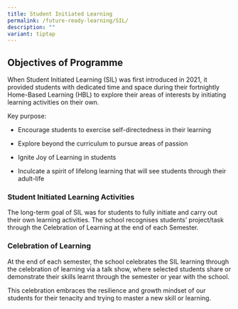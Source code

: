```yaml
---
title: Student Initiated Learning
permalink: /future-ready-learning/SIL/
description: ""
variant: tiptap
---
```

<h2>Objectives of Programme</h2>
<p>When Student Initiated Learning (SIL) was first introduced in 2021, it
provided students with dedicated time and space during their fortnightly
Home-Based Learning (HBL) to explore their areas of interests by initiating
learning activities on their own.</p>
<p>Key purpose:&nbsp;</p>
<ul data-tight="true" class="tight">
<li>
<p>Encourage students to exercise self-directedness in their learning</p>
</li>
<li>
<p>Explore beyond the curriculum to pursue areas of passion</p>
</li>
<li>
<p>Ignite Joy of Learning in students&nbsp;</p>
</li>
<li>
<p>Inculcate a spirit of lifelong learning that will see students through
their adult-life</p>
</li>
</ul>
<h3>Student Initiated Learning Activities</h3>
<p>The long-term goal of SIL was for students to fully initiate and carry
out their own learning activities. The school recognises students’ project/task
through the Celebration of Learning at the end of each Semester.</p>
<h3>Celebration of Learning</h3>
<p>At the end of each semester, the school celebrates the SIL learning through
the celebration of learning via a talk show, where selected students share
or demonstrate their skills learnt through the semester or year with the
school.</p>
<p>This celebration embraces the resilience and growth mindset of our students
for their tenacity and trying to master a new skill or learning.</p>